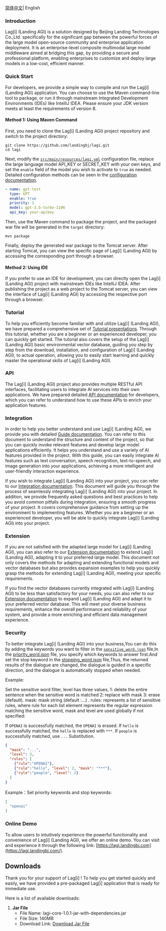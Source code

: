 [简体中文](README_zh.md)| English

### **Introduction**

Lag[i] (Landing AGI) is a solution designed by Beijing Landing Technologies Co.,Ltd. specifically for the significant gap between the powerful forces of the large model open-source community and enterprise application deployment. It is an enterprise-level composite multimodal large model middleware aimed at bridging this gap, by providing a secure and professional platform, enabling enterprises to customize and deploy large models in a low-cost, efficient manner.

### Quick Start

For developers, we provide a simple way to compile and run the Lag[i] (Landing AGI) application. You can choose to use the Maven command-line tool to package, or run it through mainstream Integrated Development Environments (IDEs) like IntelliJ IDEA. Please ensure your JDK version meets at least the requirements of version 8.

#### Method 1: Using Maven Command

First, you need to clone the Lag[i] (Landing AGI) project repository and switch to the project directory:

```shell
git clone https://github.com/landingbj/lagi.git
cd lagi
```

Next, modify the [`src/main/resources/lagi.yml`](lagi-web/src/main/resources/lagi.yml) configuration file, replace the large language model API_KEY or SECRET_KEY with your own keys, and set the `enable` field of the model you wish to activate to `true` as needed. Detailed configuration methods can be seen in the [configuration documentation](docs/config_en.md).

```yaml
- name: gpt-test
  type: GPT
  enable: true
  priority: 1
  model: gpt-3.5-turbo-1106
  api_key: your-apikey
```

Then, use the Maven command to package the project, and the packaged war file will be generated in the `target` directory:

```shell
mvn package
```

Finally, deploy the generated war package to the Tomcat server. After starting Tomcat, you can view the specific page of Lag[i] (Landing AGI) by accessing the corresponding port through a browser.

#### Method 2: Using IDE

If you prefer to use an IDE for development, you can directly open the Lag[i] (Landing AGI) project with mainstream IDEs like IntelliJ IDEA. After publishing the project as a web project to the Tomcat server, you can view the interface of Lag[i] (Landing AGI) by accessing the respective port through a browser.

### Tutorial

To help you efficiently become familiar with and utilize Lag[i] (Landing AGI), we have prepared a comprehensive set of  [Tutorial presentations](docs/tutor_en.md). Through this tutorial, whether you are a beginner or an experienced developer, you can quickly get started. The tutorial also covers the setup of the Lag[i] (Landing AGI) basic environmental vector database, guiding you step by step from the download, installation, and configuration of Lag[i] (Landing AGI), to actual operation, allowing you to easily start learning and quickly master the operational skills of Lag[i] (Landing AGI).

### API

The Lag[i] (Landing AGI) project also provides multiple RESTful API interfaces, facilitating users to integrate AI services into their own applications. We have prepared detailed [API documentation](docs/API_en.md) for developers, which you can refer to understand how to use these APIs to enrich your application features.

### Integration

In order to help you better understand and use Lag[i] (Landing AGI), we provide you with detailed [Guide documentation](docs/guide_en.md). You can refer to this document to understand the structure and content of the project, so that you can quickly invoke relevant features and develop large model applications efficiently. It helps you understand and use a variety of AI features provided in the project. With this guide, you can easily integrate AI features such as text conversation, speech recognition, text-to-speech, and image generation into your applications, achieving a more intelligent and user-friendly interaction experience.

If you wish to integrate Lag[i] (Landing AGI) into your project, you can refer to our [Integration documentation](https://github.com/landingbj/lagi/blob/main/docs/guide_en.md#quick-integrate-into-your-existing-project). This document will guide you through the process of seamlessly integrating Lag[i] (Landing AGI) into your project. In addition, we provide frequently asked questions and best practices to help you avoid common pitfalls during integration, ensuring a smooth progress of your project. It covers comprehensive guidance from setting up the environment to implementing features. Whether you are a beginner or an experienced developer, you will be able to quickly integrate Lag[i] (Landing AGI) into your project.

### Extension

If you are not satisfied with the adapted large model for Lag[i] (Landing AGI), you can also refer to our [Extension documentation](docs/extend_en.md) to extend Lag[i] (Landing AGI), adapting it to your preferred large model. This document not only covers the methods for adapting and extending functional models and vector databases but also provides expansion examples to help you quickly grasp the methods for extending Lag[i] (Landing AGI), meeting your specific requirements.

If you find the vector databases currently integrated with Lag[i] (Landing AGI) to be less than satisfactory for your needs, you can also refer to our [Extension documentation](https://github.com/landingbj/lagi/blob/main/docs/extend_en.md#Database-Extension) to expand Lag[i] (Landing AGI) and adapt it to your preferred vector database. This will meet your diverse business requirements, enhance the overall performance and reliability of your system, and provide a more enriching and efficient data management experience.

### Security

To better integrate Lag[i] (Landing AGI) into your business,You can do this by adding the keywords you want to filter in the  [`sensitive_word.json`](lagi-web/src/main/resources/sensitive_word.json) file,In the [priority_word.json](lagi-web/src/main/resources/priority_word.json) file, you specify which keywords to answer first.And set the stop keyword in the [stopping_word.json](lagi-web/src/main/resources/stopping_word.json) file,Thus, the returned results of the dialogue are changed, the dialogue is guided in a specific direction, and the dialogue is automatically stopped when needed.

Example: 

Set the sensitive word filter, level has three values, 1: delete the entire sentence when the sensitive word is matched 2: replace with mask 3: erase (default). mask: mask string (default :...) . rules: represents a list of sensitive rules, where rule for each list element represents the regular expression matching the sensitive word, mask and level are used globally if not specified:   

If `OPENAI` is successfully matched, the `OPENAI` is erased. If `hello` is successfully matched, the `hello` is replaced with `***`. If `people` is successfully matched, use `...` Substitution.

```json
{
  "mask": "...",
  "level": 3,
  "rules": [
    {"rule":"OPENAI"},
    {"rule":"hello", "level": 2, "mask": "***"},
    {"rule":"people", "level": 2}
  ]
}
```

Example：Set priority keywords and stop keywords:

```json
[
  "openai"
]
```

### Online Demo

To allow users to intuitively experience the powerful functionality and convenience of Lag[i] (Landing AGI), we offer an online demo. You can visit and experience it through the following link: [https://lagi.landingbj.com](https://lagi.landingbj.com/).

## Downloads

Thank you for your support of Lag[i] ! To help you get started quickly and easily, we have provided a pre-packaged Lag[i] application that is ready for immediate use.

Here is a list of available downloads:

1. **Jar File**
    - File Name: lagi-core-1.0.1-jar-with-dependencies.jar
    - File Size: 140MB
    - Download Link: [Download Jar File](https://downloads.saasai.top/lagi/lagi-core-1.0.1-jar-with-dependencies.jar)
